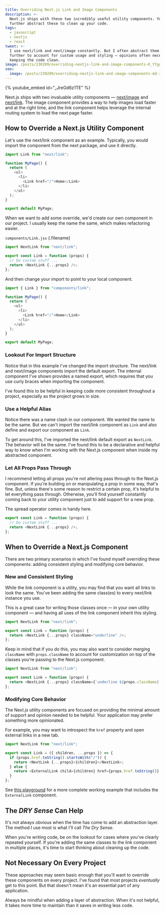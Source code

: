 ```yaml
---
title: Overriding Next.js Link and Image Components
description: >-
  Next.js ships with these two incredibly useful utility components. You can
  further abstract these to clean up your code.
tags:
  - javascript
  - nextjs
  - react
tweet: >-
  I use next/link and next/image constantly. But I often abstract them a layer
  further to account for custom usage and styling — opinions often necessary for
  keeping the code clean.
image: /posts/230209/overriding-nextjs-link-and-image-components-K_Y7ggnu.png
seo:
  image: /posts/230209/overriding-nextjs-link-and-image-components-md-IvW-D--meta.png
---
```


{% youtube_embed id="_JreGd6z1TE" %}

Next.js ships with two invaluable utility components — [next/image](https://nextjs.org/docs/api-reference/next/image) and [next/link](https://nextjs.org/docs/api-reference/next/link). The image component provides a way to help images load faster and at the right time, and the link component helps leverage the internal routing system to load the next page faster.

## How to Override a Next.js Utility Component

Let's use the next/link component as an example. Typically, you would import the component from the next package, and use it directly.

```js
import Link from "next/link";

function MyPage() {
  return (
    <ul>
      <li>
        <Link href="/">Home</Link>
      </li>
    </ul>
  );
}

export default MyPage;
```

When we want to add some override, we'd create our own component in our project. I usually keep the name the same, which makes refactoring easier.

`components/Link.jsx` {.filename}

```js
import NextLink from "next/link";

export const Link = function (props) {
  // Do custom stuff ...
  return <NextLink {...props} />;
};
```

And then change your import to point to your local component.

```js
import { Link } from "components/link";

function MyPage() {
  return (
    <ul>
      <li>
        <Link href="/">Home</Link>
      </li>
    </ul>
  );
}

export default MyPage;
```

### Lookout For Import Structure

Notice that in this example I've changed the import structure. The next/link and next/image components import the default export. The internal component I've shown provides a named export, which requires that you use curly braces when importing the component.

I've found this to be helpful in keeping code more consistent throughout a project, especially as the project grows in size.

### Use a Helpful Alias

Notice there was a name clash in our component. We wanted the name to be the same. But we can't import the next/link component as `Link` and also define and export our component as `Link`.

To get around this, I've imported the next/link default export as `NextLink`. The behavior will be the same. I've found this to be a declarative and helpful way to know when I'm working with the Next.js component when inside my abstracted component.

### Let All Props Pass Through

I recommend letting all props you're not altering pass through to the Next.js component. If you're building on or manipulating a prop in some way, that's fine. But, unless there's some reason to restrict a certain prop, it's helpful to let everything pass through. Otherwise, you'll find yourself constantly coming back to your utility component just to add support for a new prop.

The spread operator comes in handy here.

```js
export const Link = function (props) {
  // Do custom stuff ...
  return <NextLink {...props} />;
};
```

## When to Override a Next.js Component

There are two primary scenarios in which I've found myself overriding these components: adding consistent styling and modifying core behavior.

### New and Consistent Styling

While the link component is a utility, you may find that you want all links to look the same. You've been adding the same class(es) to every next/link instance you use.

This is a great case for writing those classes once — in your own utility component — and having all uses of the link component inherit this styling.

```js
import NextLink from "next/link";

export const Link = function (props) {
  return <NextLink {...props} className="underline" />;
};
```

Keep in mind that if you do this, you may also want to consider merging `className` with `props.className` to account for customization on top of the classes you're passing to the Next.js component.

```js
import NextLink from "next/link";

export const Link = function (props) {
  return <NextLink {...props} className={`underline ${props.className}`} />;
};
```

### Modifying Core Behavior

The Next.js utility components are focused on providing the minimal amount of support and opinion needed to be helpful. Your application may prefer something more opinionated.

For example, you may want to introspect the `href` property and open external links in a new tab.

```js
import NextLink from "next/link";

export const Link = ({ children, ...props }) => {
  if (props.href.toString().startsWith("/")) {
    return <NextLink {...props}>{children}</NextLink>;
  } else {
    return <ExternalLink child={children} href={props.href.toString()} />;
  }
};
```

See [this playground](https://stackblitz.com/edit/nextjs-ehvtnq?file=pages/index.js) for a more complete working example that includes the `ExternalLink` component.

## The _DRY Sense_ Can Help

It's not always obvious when the time has come to add an abstraction layer. The method I use most is what I'll call _The Dry Sense_.

When you're writing code, be on the lookout for cases where you've clearly repeated yourself. If you're adding the same classes to the link component in multiple places, it's time to start thinking about cleaning up the code.

## Not Necessary On Every Project

These approaches may seem basic enough that you'll want to override these components on every project. I've found that most projects _eventually_ get to this point. But that doesn't mean it's an essential part of any application.

Always be mindful when adding a layer of abstraction. When it's not helpful, it takes more time to maintain than it saves in writing less code.
